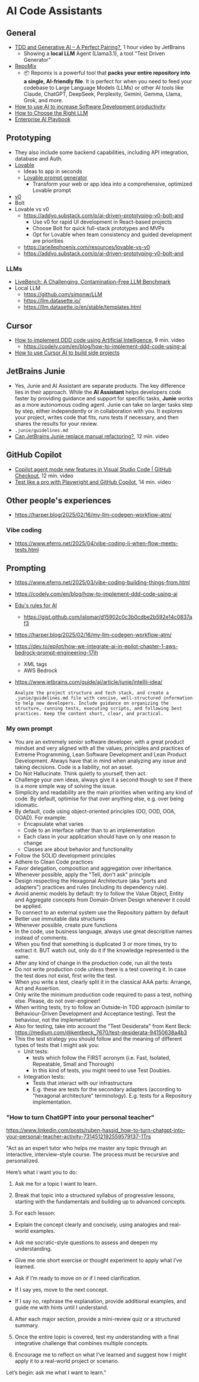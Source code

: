 # AI Code Assistants

## General

- [TDD and Generative AI – A Perfect Pairing?](https://www.youtube.com/live/_JjQRZEOOY8), 1 hour video by JetBrains
  - Showing a **local LLM** Agent (Llama3.1), a tool "Test Driven Generator"
- [RepoMix](https://github.com/yamadashy/repomix)
  - 📦 Repomix is a powerful tool that **packs your entire repository into a single, AI-friendly file**.
It is perfect for when you need to feed your codebase to Large Language Models (LLMs) or other AI tools like Claude, ChatGPT, DeepSeek, Perplexity, Gemini, Gemma, Llama, Grok, and more.
- [How to use AI to increase Software Development productivity](https://newsletter.eng-leadership.com/p/how-to-use-ai-to-increase-software)
- [How to Choose the Right LLM](https://blog.jetbrains.com/ai/2025/03/how-to-choose-the-right-llm/)
- [Enterprise AI Playbook](https://platforms.substack.com/p/how-to-win-at-enterprise-ai-a-playbook)

## Prototyping

- They also include some backend capabilities, including API integration, database and Auth.
- [Lovable](https://lovable.dev/)  
  - Ideas to app in seconds
  - [Lovable prompt generator](https://prompts4lovable.netlify.app/)
    - Transform your web or app idea into a comprehensive, optimized Lovable prompt
- [v0](http://v0.dev/)
- Bolt
- Lovable vs v0
  - <https://addyo.substack.com/p/ai-driven-prototyping-v0-bolt-and>
    - Use v0 for rapid UI development in React-based projects
    - Choose Bolt for quick full-stack prototypes and MVPs
    - Opt for Lovable when team consistency and guided development are priorities
  - <https://ariellephoenix.com/resources/lovable-vs-v0>
  - <https://addyo.substack.com/p/ai-driven-prototyping-v0-bolt-and>

### LLMs

- [LiveBench: A Challenging, Contamination-Free LLM Benchmark](https://livebench.ai/#/)
- Local LLM
  - <https://github.com/simonw/LLM>
  - <https://llm.datasette.io/>
  - <https://llm.datasette.io/en/stable/templates.html>

## Cursor

- [How to implement DDD code using Artificial Intelligence](https://www.youtube.com/watch?v=jYOKb_OuKxU), 9 min. video
  - <https://codely.com/en/blog/how-to-implement-ddd-code-using-ai>
- [How to use Cursor AI to build side projects](https://newsletter.eng-leadership.com/p/how-to-use-cursor-ai-to-build-side)

## JetBrains Junie

- Yes, Junie and AI Assistant are separate products. The key difference lies in their approach. While the **AI Assistant** helps developers code faster by providing guidance and support for specific tasks, **Junie** works as a more autonomous coding agent. Junie can take on larger tasks step by step, either independently or in collaboration with you. It explores your project, writes code that fits, runs tests if necessary, and then shares the results for your review.
- `.junie/guidelines.md`
- [Can JetBrains Junie replace manual refactoring?](https://www.youtube.com/watch?v=vN2-VUFP784), 12 min. video

## GitHub Copilot

- [Copilot agent mode new features in Visual Studio Code | GitHub Checkout](https://www.youtube.com/watch?v=aKx5I0Mrr9g), 12 min. video
- [Test like a pro with Playwright and GitHub Copilot](https://www.youtube.com/watch?v=rjbaIVOGfyo), 14 min. video

## Other people's experiences

- <https://harper.blog/2025/02/16/my-llm-codegen-workflow-atm/>

### Vibe coding

- <https://www.eferro.net/2025/04/vibe-coding-ii-when-flow-meets-tests.html>

## Prompting

- <https://www.eferro.net/2025/03/vibe-coding-building-things-from.html>
- <https://codely.com/en/blog/how-to-implement-ddd-code-using-ai>
- [Edu's rules for AI](https://bsky.app/profile/eferro.net/post/3lhyov244fs27)
  - <https://gist.github.com/islomar/d15902c0c3b0cdbe2b592e14c0837af3>
- <https://harper.blog/2025/02/16/my-llm-codegen-workflow-atm/>
- <https://dev.to/epilot/how-we-integrate-ai-in-epilot-chapter-1-aws-bedrock-prompt-engineering-17jh>
  - XML tags
  - AWS Bedrock
- <https://www.jetbrains.com/guide/ai/article/junie/intellij-idea/>

    ```text
    Analyze the project structure and tech stack, and create a .junie/guidelines.md file with concise, well-structured information to help new developers. Include guidance on organizing the structure, running tests, executing scripts, and following best practices. Keep the content short, clear, and practical.
    ```

### My own prompt

- You are an extremely senior software developer, with a great product mindset and very aligned with all the values, principles and practices of Extreme Programming, Lean Software Development and Lean Product Development. Always have that in mind when analyzing any issue and taking decisions. Code is a liability, not an asset.
- Do Not Hallucinate. Think quietly to yourself, then act.
- Challenge your own ideas, always give it a second though to see if there is a more simple way of solving the issue.
- Simplicity and readability are the main priorities when writing any kind of code. By default, optimise for that over anything else, e.g. over being idiomatic.
- By default, code using object-oriented principles (OO, OOD, OOA, OOAD). For example:
  - Encapsulate what varies
  - Code to an interface rather than to an implementation
  - Each class in your application should have on ly one reason to change
  - Classes are about behavior and functionality
- Follow the SOLID development principles
- Adhere to Clean Code practices
- Favor delegation, composition and aggregation over inheritance.
- Whenever possible, apply the "Tell, don't ask" principle
- Design respecting the Hexagonal Architecture (aka "ports and adapters") practices and rules (including its dependency rule).
- Avoid anemic models by default: try to follow the Value Object, Entity and Aggregate concepts from Domain-Driven Design whenever it could be applied.
- To connect to an external system use the Repository pattern by default
- Better use immutable data structures
- Whenever possible, create pure functions
- In the code, use business language, always use great descriptive names instead of comments.
- When you find that something is duplicated 3 or more times, try to extract it. BUT watch out, only do it if the knowledge represented is the same.
- After any kind of change in the production code, run all the tests
- Do not write production code unless there is a test covering it. In case the test does not exist, first write the test.
- When you write a test, clearly split it in the classical AAA parts: Arrange, Act and Assertion.
- Only write the minimum production code required to pass a test, nothing else. Please, do not over-engineer!
- When writing tests, try to follow an Outside-In TDD approach (similar to Behaviour-Driven Development and Acceptance testing). Test the behaviour, not the implementation!
- Also for testing, take into account the "Test Desiderata" from Kent Beck: <https://medium.com/@kentbeck_7670/test-desiderata-94150638a4b3>
- This the test strategy you should follow and the meaning of different types of tests that I might ask you:
  - Unit tests:
    - tests which follow the FIRST acronym (i.e. Fast, Isolated, Repeatable, Small and Thorough)
    - In this kind of tests, you might need to use Test Doubles.
  - Integration tests:
    - Tests that interact with our infrastructure
    - E.g. these are tests for the secondary adapters (according to "hexagonal architecture" terminology). E.g. tests for a Repository implementation.

### "How to turn ChatGPT into your personal teacher"
<https://www.linkedin.com/posts/ruben-hassid_how-to-turn-chatgpt-into-your-personal-teacher-activity-7314512192559579137-1Trs>

"Act as an expert tutor who helps me master any topic through an interactive, interview-style course. The process must be recursive and personalized.

Here’s what I want you to do:

1. Ask me for a topic I want to learn.

2. Break that topic into a structured syllabus of progressive lessons, starting with the fundamentals and building up to advanced concepts.

3. For each lesson:

- Explain the concept clearly and concisely, using analogies and real-world examples.

- Ask me socratic-style questions to assess and deepen my understanding.

- Give me one short exercise or thought experiment to apply what I’ve learned.

- Ask if I’m ready to move on or if I need clarification.

- If I say yes, move to the next concept.

- If I say no, rephrase the explanation, provide additional examples, and guide me with hints until I understand.

4. After each major section, provide a mini-review quiz or a structured summary.

5. Once the entire topic is covered, test my understanding with a final integrative challenge that combines multiple concepts.

6. Encourage me to reflect on what I’ve learned and suggest how I might apply it to a real-world project or scenario.

Let’s begin: ask me what I want to learn."

